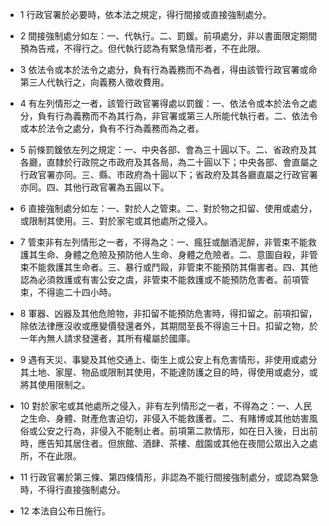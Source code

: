 * 1 行政官署於必要時，依本法之規定，得行間接或直接強制處分。

* 2 間接強制處分如左：一、代執行。二、罰鍰。前項處分，非以書面限定期間預為告戒，不得行之。但代執行認為有緊急情形者，不在此限。

* 3 依法令或本於法令之處分，負有行為義務而不為者，得由該管行政官署或命第三人代執行之，向義務人徵收費用。

* 4 有左列情形之一者，該管行政官署得處以罰鍰：一、依法令或本於法令之處分，負有行為義務而不為其行為，非官署或第三人所能代執行者。二、依法令或本於法令之處分，負有不行為義務而為之者。

* 5 前條罰鍰依左列之規定：一、中央各部、會為三十圓以下。二、省政府及其各廳，直隸於行政院之市政府及其各局，為二十圓以下；中央各部、會直屬之行政官署亦同。三、縣、市政府為十圓以下；省政府及其各廳直屬之行政官署亦同。四、其他行政官署為五圓以下。

* 6 直接強制處分如左：一、對於人之管束。二、對於物之扣留、使用或處分，或限制其使用。三、對於家宅或其他處所之侵入。

* 7 管束非有左列情形之一者，不得為之：一、瘋狂或酗酒泥醉，非管束不能救護其生命、身體之危險及預防他人生命、身體之危險者。二、意圖自殺，非管束不能救護其生命者。三、暴行或鬥毆，非管束不能預防其傷害者。四、其他認為必須救護或有害公安之虞，非管束不能救護或不能預防危害者。前項管束，不得逾二十四小時。

* 8 軍器、凶器及其他危險物，非扣留不能預防危害時，得扣留之。前項扣留，除依法律應沒收或應變價發還者外，其期間至長不得逾三十日。扣留之物，於一年內無人請求發還者，其所有權屬於國庫。

* 9 遇有天災、事變及其他交通上、衛生上或公安上有危害情形，非使用或處分其土地、家屋、物品或限制其使用，不能達防護之目的時，得使用或處分，或將其使用限制之。

* 10 對於家宅或其他處所之侵入，非有左列情形之一者，不得為之：一、人民之生命、身體、財產危害迫切，非侵入不能救護者。二、有賭博或其他妨害風俗或公安之行為，非侵入不能制止者。前項第二款情形，如在日入後，日出前時，應告知其居住者。但旅館、酒肆、茶樓、戲園或其他在夜間公眾出入之處所，不在此限。

* 11 行政官署於第三條、第四條情形，非認為不能行間接強制處分，或認為緊急時，不得行直接強制處分。

* 12 本法自公布日施行。

